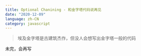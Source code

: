 ```yaml
---
title: Optional Chanining - 和金字塔代码说再见
date: "2020-12-09"
language: zh-CN
category: javascript
---
```


> 埃及金字塔是古建筑杰作，但没人会想写出金字塔一般的代码

未完，会再写
